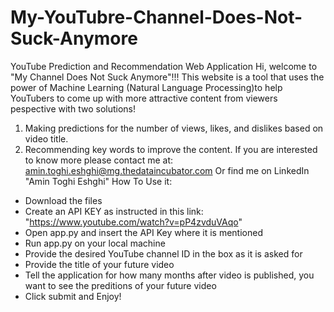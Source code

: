 # My-YouTubre-Channel-Does-Not-Suck-Anymore
YouTube Prediction and Recommendation Web Application
Hi, welcome to "My Channel Does Not Suck Anymore"!!!
This website is a tool that uses the power of Machine Learning (Natural Language Processing)to help YouTubers to come up with more attractive content from viewers pespective with two solutions!
1. Making predictions for the number of views, likes, and dislikes based on video title.
2. Recommending key words to improve the content.
If you are interested to know more please contact me at: amin.toghi.eshghi@mg.thedataincubator.com
Or find me on LinkedIn "Amin Toghi Eshghi"
How To Use it:
- Download the files
- Create an API KEY as instructed in this link: "https://www.youtube.com/watch?v=pP4zvduVAqo"
- Open app.py and insert the API Key where it is mentioned
- Run app.py on your local machine
- Provide the desired YouTube channel ID in the box as it is asked for
- Provide the title of your future video
- Tell the application for how many months after video is published, you want to see the preditions of your future video
- Click submit and Enjoy!
